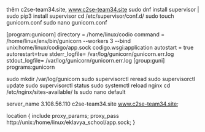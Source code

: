 thêm c2se-team34.site, www.c2se-team34.site
sudo dnf install supervisor | sudo pip3 install supervisor
cd /etc/supervisor/conf.d/
sudo touch gunicorn.conf
sudo nano gunicorn.conf

[program:gunicorn]
directory = /home/linux/codio
command = /home/linux/env/bin/gunicorn --workers 3 --bind unix:home/linux/codigo/app.sock codigo.wsgi:application
autostart = true
autorestart=true
stderr_logfile= /var/log/gunicorn/gunicorn.err.log
stdout_logfile= /var/log/gunicorn/gunicorn.err.log
[group:guni]
programs:gunicorn

sudo mkdir /var/log/gunicorn
sudo supervisorctl reread
sudo supervisorctl update
sudo supervisorctl status
sudo systemctl reload nginx
cd /etc/nginx/sites-available/
ls sudo nano default 

server_name 3.108.56.110 c2se-team34.site www.c2se-team34.site;

location {
    include proxy_params;
    proxy_pass http://unix:/home/linux/eklavya_school/app.sock;
}

